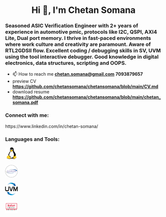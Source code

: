 <h1 align="center">Hi 👋, I'm Chetan Somana</h1>
<h3 align="left">Seasoned ASIC Verification Engineer with 2+ years of experience in automotive pmic, protocols like I2C, QSPI, AXI4 Lite, Dual port memory. I thrive in fast-paced environments where work culture and creativity are paramount. Aware of RTL2GDSII flow. Excellent coding / debugging skills in SV, UVM using the tool interactive debugger. Good knowledge in digital electronics, data structures, scripting and OOPS.</h3>

- 📫 How to reach me **chetan.somana@gmail.com** **7093879657**
- preview CV **https://github.com/chetansomana/chetansomana/blob/main/CV.md**
- download resume **https://github.com/chetansomana/chetansomana/blob/main/chetan_somana.pdf**

<h3 align="left">Connect with me:</h3>
<p align="left"> https://www.linkedin.com/in/chetan-somana/
</p>

<h3 align="left">Languages and Tools:</h3>
<p align="left"> <a href="https://www.linux.org/" target="_blank" rel="noreferrer"> <img src="https://raw.githubusercontent.com/devicons/devicon/master/icons/linux/linux-original.svg" alt="linux" width="40" height="40"/> </a>

</p>
<p align="left">
  <a href="https://ieeexplore.ieee.org/document/8299595" target="_blank" rel="noreferrer"> <img src="https://github.com/chetansomana/vim_public/blob/master/1692033337201.png" alt="system verilog" width="40" height="40"/> </a>
</p>
  <p align="left">
  <a href="https://www.accellera.org/downloads/standards/uvm" target="_blank" rel="noreferrer"> <img src="https://github.com/chetansomana/vim_public/blob/master/uvm.jpg" alt="uvm" width="40" height="40"/> </a>
</p>

</p>
  <p align="left">
  <a href="https://www.cadence.com/en_US/home/tools/system-design-and-verification/simulation-and-testbench-verification/xcelium-simulator.html" target="_blank" rel="noreferrer"> <img src="https://github.com/chetansomana/vim_public/blob/master/Cadence_Design_Systems_Xcelium_Infographic.jpg" alt="uvm" width="40" height="40"/> </a>
</p>

